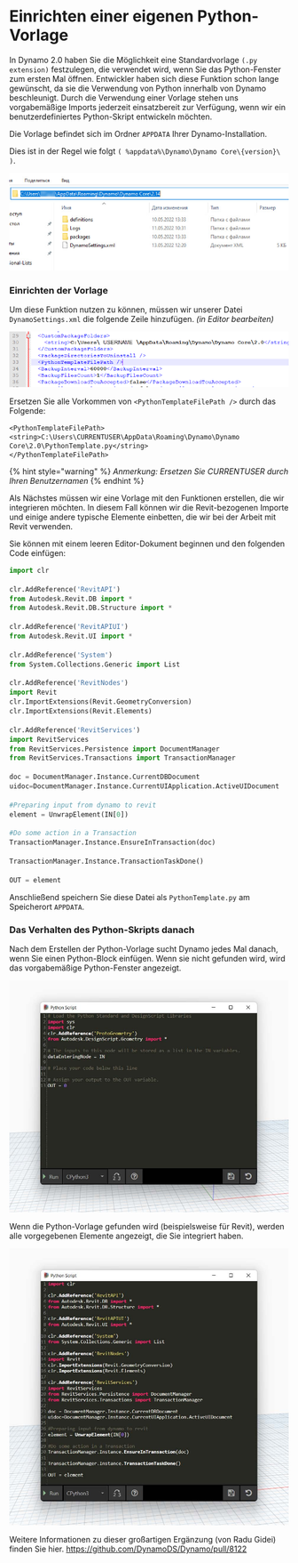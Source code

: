 # Einrichten einer eigenen Python-Vorlage

In Dynamo 2.0 haben Sie die Möglichkeit eine Standardvorlage `(.py extension)` festzulegen, die verwendet wird, wenn Sie das Python-Fenster zum ersten Mal öffnen. Entwickler haben sich diese Funktion schon lange gewünscht, da sie die Verwendung von Python innerhalb von Dynamo beschleunigt. Durch die Verwendung einer Vorlage stehen uns vorgabemäßige Imports jederzeit einsatzbereit zur Verfügung, wenn wir ein benutzerdefiniertes Python-Skript entwickeln möchten.

Die Vorlage befindet sich im Ordner `APPDATA` Ihrer Dynamo-Installation.

Dies ist in der Regel wie folgt `( %appdata%\Dynamo\Dynamo Core\{version}\ )`.

![](../images/8-3/3/pythontemplates-appdatafolderlocation.jpg)

### Einrichten der Vorlage

Um diese Funktion nutzen zu können, müssen wir unserer Datei `DynamoSettings.xml` die folgende Zeile hinzufügen. _(in Editor bearbeiten)_

![](../images/8-3/3/pythontemplates-dynamosettingsxmlfile.png)

Ersetzen Sie alle Vorkommen von `<PythonTemplateFilePath />` durch das Folgende:

```
<PythonTemplateFilePath>
<string>C:\Users\CURRENTUSER\AppData\Roaming\Dynamo\Dynamo Core\2.0\PythonTemplate.py</string>
</PythonTemplateFilePath>
```

{% hint style="warning" %} _Anmerkung: Ersetzen Sie CURRENTUSER durch Ihren Benutzernamen_ {% endhint %}

Als Nächstes müssen wir eine Vorlage mit den Funktionen erstellen, die wir integrieren möchten. In diesem Fall können wir die Revit-bezogenen Importe und einige andere typische Elemente einbetten, die wir bei der Arbeit mit Revit verwenden.

Sie können mit einem leeren Editor-Dokument beginnen und den folgenden Code einfügen:

``` py
import clr

clr.AddReference('RevitAPI')
from Autodesk.Revit.DB import *
from Autodesk.Revit.DB.Structure import *

clr.AddReference('RevitAPIUI')
from Autodesk.Revit.UI import *

clr.AddReference('System')
from System.Collections.Generic import List

clr.AddReference('RevitNodes')
import Revit
clr.ImportExtensions(Revit.GeometryConversion)
clr.ImportExtensions(Revit.Elements)

clr.AddReference('RevitServices')
import RevitServices
from RevitServices.Persistence import DocumentManager
from RevitServices.Transactions import TransactionManager

doc = DocumentManager.Instance.CurrentDBDocument
uidoc=DocumentManager.Instance.CurrentUIApplication.ActiveUIDocument

#Preparing input from dynamo to revit
element = UnwrapElement(IN[0])

#Do some action in a Transaction
TransactionManager.Instance.EnsureInTransaction(doc)

TransactionManager.Instance.TransactionTaskDone()

OUT = element
```

Anschließend speichern Sie diese Datei als `PythonTemplate.py` am Speicherort `APPDATA`.

### Das Verhalten des Python-Skripts danach

Nach dem Erstellen der Python-Vorlage sucht Dynamo jedes Mal danach, wenn Sie einen Python-Block einfügen. Wenn sie nicht gefunden wird, wird das vorgabemäßige Python-Fenster angezeigt.

![](../images/8-3/3/pythontemplates-beforesetuptemplate.jpg)

Wenn die Python-Vorlage gefunden wird (beispielsweise für Revit), werden alle vorgegebenen Elemente angezeigt, die Sie integriert haben.

![](../images/8-3/3/pythontemplates-aftersetuptemplate.jpg)

Weitere Informationen zu dieser großartigen Ergänzung (von Radu Gidei) finden Sie hier. https://github.com/DynamoDS/Dynamo/pull/8122
